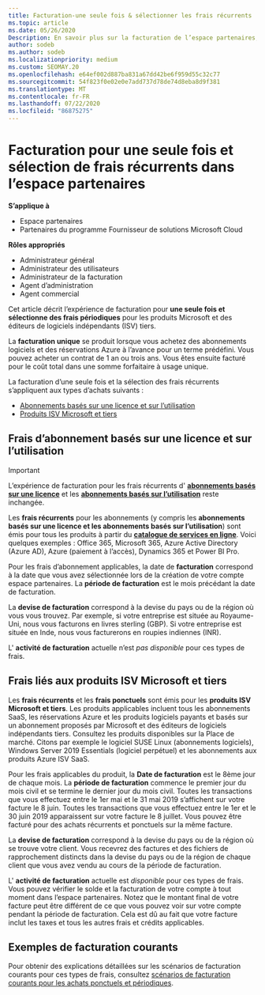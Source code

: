 ```yaml
---
title: Facturation-une seule fois & sélectionner les frais récurrents
ms.topic: article
ms.date: 05/26/2020
Description: En savoir plus sur la facturation de l’espace partenaires, par exemple, une facturation unique à l’avance pour les conditions prédéfinies et la facturation des frais sélectionnés et des frais récurrents.
author: sodeb
ms.author: sodeb
ms.localizationpriority: medium
ms.custom: SEOMAY.20
ms.openlocfilehash: e64ef002d887ba831a67dd42be6f959d55c32c77
ms.sourcegitcommit: 54f823f0e02e0e7add737d78de74d8eba8d9f381
ms.translationtype: MT
ms.contentlocale: fr-FR
ms.lasthandoff: 07/22/2020
ms.locfileid: "86875275"
---
```

# <a name="billing-for-one-time-and-select-recurring-charges-in-partner-center"></a>Facturation pour une seule fois et sélection de frais récurrents dans l’espace partenaires

**S’applique à**
- Espace partenaires
- Partenaires du programme Fournisseur de solutions Microsoft Cloud

**Rôles appropriés**
- Administrateur général
- Administrateur des utilisateurs
- Administrateur de la facturation
- Agent d’administration
- Agent commercial

Cet article décrit l’expérience de facturation pour **une seule fois et sélectionne des frais périodiques** pour les produits Microsoft et des éditeurs de logiciels indépendants (ISV) tiers. 

La **facturation unique** se produit lorsque vous achetez des abonnements logiciels et des réservations Azure à l’avance pour un terme prédéfini. Vous pouvez acheter un contrat de 1 an ou trois ans. Vous êtes ensuite facturé pour le coût total dans une somme forfaitaire à usage unique.

La facturation d’une seule fois et la sélection des frais récurrents s’appliquent aux types d’achats suivants :

- [Abonnements basés sur une licence et sur l’utilisation](#license-based-and-usage-based-subscription-charges)
- [Produits ISV Microsoft et tiers](#microsoft-and-third-party-isv-product-charges)

## <a name="license-based-and-usage-based-subscription-charges"></a>Frais d’abonnement basés sur une licence et sur l’utilisation

> [!IMPORTANT]
> L’expérience de facturation pour les frais récurrents d' [**abonnements basés sur une licence**](license-based-billing.md) et les [**abonnements basés sur l’utilisation**](usage-based-billing.md) reste inchangée.

Les **frais récurrents** pour les abonnements (y compris les **abonnements basés sur une licence et les abonnements basés sur l’utilisation**) sont émis pour tous les produits à partir du [**catalogue de services en ligne**](https://partner.microsoft.com/commerce/preferredoffers/list). Voici quelques exemples : Office 365, Microsoft 365, Azure Active Directory (Azure AD), Azure (paiement à l’accès), Dynamics 365 et Power BI Pro.

Pour les frais d’abonnement applicables, la date de **facturation** correspond à la date que vous avez sélectionnée lors de la création de votre compte espace partenaires. La **période de facturation** est le mois précédant la date de facturation.

La **devise de facturation** correspond à la devise du pays ou de la région où vous vous trouvez. Par exemple, si votre entreprise est située au Royaume-Uni, nous vous facturons en livres sterling (GBP). Si votre entreprise est située en Inde, nous vous facturerons en roupies indiennes (INR).

L' **activité de facturation** actuelle n’est *pas disponible* pour ces types de frais.

## <a name="microsoft-and-third-party-isv-product-charges"></a>Frais liés aux produits ISV Microsoft et tiers

Les **frais récurrents** et les **frais ponctuels** sont émis pour les **produits ISV Microsoft et tiers**. Les produits applicables incluent tous les abonnements SaaS, les réservations Azure et les produits logiciels payants et basés sur un abonnement proposés par Microsoft et des éditeurs de logiciels indépendants tiers. Consultez les produits disponibles sur la Place de marché. Citons par exemple le logiciel SUSE Linux (abonnements logiciels), Windows Server 2019 Essentials (logiciel perpétuel) et les abonnements aux produits Azure ISV SaaS.

Pour les frais applicables du produit, la **Date de facturation** est le 8ème jour de chaque mois. La **période de facturation** commence le premier jour du mois civil et se termine le dernier jour du mois civil. Toutes les transactions que vous effectuez entre le 1er mai et le 31 mai 2019 s’affichent sur votre facture le 8 juin. Toutes les transactions que vous effectuez entre le 1er et le 30 juin 2019 apparaissent sur votre facture le 8 juillet. Vous pouvez être facturé pour des achats récurrents et ponctuels sur la même facture.

La **devise de facturation** correspond à la devise du pays ou de la région où se trouve votre client. Vous recevrez des factures et des fichiers de rapprochement distincts dans la devise du pays ou de la région de chaque client que vous avez vendu au cours de la période de facturation.

L' **activité de facturation** actuelle est *disponible* pour ces types de frais. Vous pouvez vérifier le solde et la facturation de votre compte à tout moment dans l’espace partenaires. Notez que le montant final de votre facture peut être différent de ce que vous pouvez voir sur votre compte pendant la période de facturation. Cela est dû au fait que votre facture inclut les taxes et tous les autres frais et crédits applicables.

## <a name="common-billing-scenarios"></a>Exemples de facturation courants

Pour obtenir des explications détaillées sur les scénarios de facturation courants pour ces types de frais, consultez [scénarios de facturation courants pour les achats ponctuels et périodiques](common-billing-scenarios-onetime-recurring.md).
